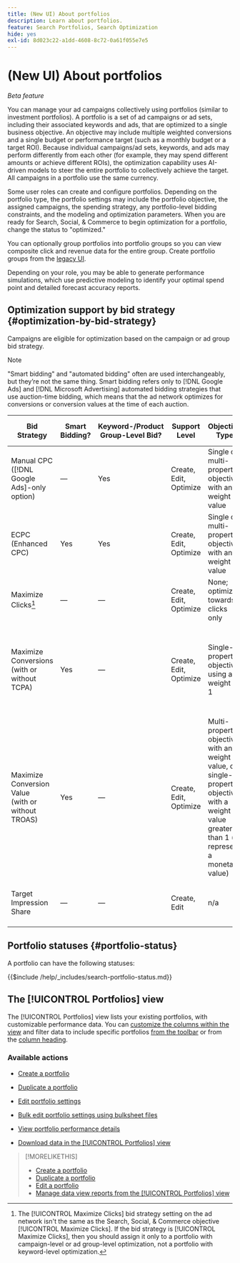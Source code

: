 ```yaml
---
title: (New UI) About portfolios
description: Learn about portfolios.
feature: Search Portfolios, Search Optimization
hide: yes
exl-id: 8d023c22-a1dd-4608-8c72-0a61f055e7e5
---
```

# (New UI) About portfolios

*Beta feature*

You can manage your ad campaigns collectively using portfolios (similar to investment portfolios). A portfolio is a set of ad campaigns or ad sets, including their associated keywords and ads, that are optimized to a single business objective. An objective may include multiple weighted conversions and a single budget or performance target (such as a monthly budget or a target ROI). Because individual campaigns/ad sets, keywords, and ads may perform differently from each other (for example, they may spend different amounts or achieve different ROIs), the optimization capability uses AI-driven models to steer the entire portfolio to collectively achieve the target. All campaigns in a portfolio use the same currency.

Some user roles can create and configure portfolios. Depending on the portfolio type, the portfolio settings may include the portfolio objective, the assigned campaigns, the spending strategy, any portfolio-level bidding constraints, and the modeling and optimization parameters. When you are ready for Search, Social, & Commerce to begin optimization for a portfolio, change the status to "optimized."

You can optionally group portfolios into portfolio groups so you can view composite click and revenue data for the entire group. Create portfolio groups from the [legacy UI](/help/search-social-commerce/getting-started/ui-switch.md).

Depending on your role, you may be able to generate performance simulations, which use predictive modeling to identify your optimal spend point and detailed forecast accuracy reports.<!-- Mention this now? In addition, all users can use the Spend Recommendation Tool to identify the optimal budget distribution across portfolios. -->

## Optimization support by bid strategy {#optimization-by-bid-strategy}

Campaigns are eligible for optimization based on the campaign or ad group bid strategy.

>[!NOTE]
>
>"Smart bidding" and "automated bidding" often are used interchangeably, but they’re not the same thing. Smart bidding refers only to [!DNL Google Ads] and [!DNL Microsoft Advertising] automated bidding strategies that use auction-time bidding, which means that the ad network optimizes for conversions or conversion values at the time of each auction.

<!-- Add "Frequency of Bidding (or other actions, like adjusting campaign budget or bid adjustment values?) -->

| Bid Strategy | Smart Bidding? | Keyword-/Product Group-Level Bid? | Support Level | Objective Type | Bid Unit | What Does Adobe Set? | What Does the Ad Network Set? |
|---|---|---|---|---|---|---|---|
| Manual CPC ([!DNL Google Ads]-only option) | &mdash; | Yes | Create, Edit, Optimize | Single or multi-property objective with any weight value | Keyword + Match Type + Campaign | Keyword bid, campaign budget, bid adjustment values | n/a |
| ECPC (Enhanced CPC) | Yes | Yes | Create, Edit, Optimize | Single or multi-property objective with any weight value | Keyword + Match Type + Campaign | Keyword bid, campaign budget | Adjusts bids in real time |
| Maximize Clicks[^1] | &mdash; | &mdash; | Create, Edit, Optimize | None; optimizes towards clicks only | Campaign | Campaign budget | Adjusts bid in real time to maximize clicks within the budget |
| Maximize Conversions<br>(with or without TCPA) | Yes | &mdash; | Create, Edit, Optimize | Single-property objective using a weight of 1 | Campaign or ad group ([!DNL Google Ads])<br>Campaign only ([!DNL Microsoft Advertising]) | Campaign budget, Target CPA when set<br>TCPA can be a standalone bid strategy in [!DNL Microsoft Advertising]) | Adjusts bid in real time to maximize orders/leads within the budget, meeting a CPA goal when the target is set |
| Maximize Conversion Value<br>(with or without TROAS) | Yes | &mdash; | Create, Edit, Optimize | Multi-property objective with any weight value, or single-property objective with a weight value greater than 1 (to represent a monetary value) | Campaign or ad group ([!DNL Google Ads])<br>Campaign only ([!DNL Microsoft Advertising]) | Campaign budget, Target ROAS when set<br>TROAS can be a standalone bid strategy in [!DNL Microsoft Advertising]) | Adjusts bids in real time to maximize revenue/profit within the budget, meeting an ROAS goal when the target is set |
| Target Impression Share | &mdash; | &mdash; | Create, Edit | n/a | n/a | n/a - can't be assigned to a portfolio | Adjusts bids in real time to meet an impression share goal |

[^1]: The [!UICONTROL Maximize Clicks] bid strategy setting on the ad network isn't the same as the Search, Social, & Commerce objective [!UICONTROL Maximize Clicks]. If the bid strategy is [!UICONTROL Maximize Clicks], then you should assign it only to a portfolio with campaign-level or ad group-level optimization, not a portfolio with keyword-level optimization.

## Portfolio statuses {#portfolio-status}

A portfolio can have the following statuses:

<!-- **Link to include file for "Portfolio status"** -->

{{$include /help/_includes/search-portfolio-status.md}}

## The [!UICONTROL Portfolios] view

The [!UICONTROL Portfolios] view lists your existing portfolios, with customizable performance data. You can [customize the columns within the view](/help/search-social-commerce/common-tasks/data-views/custom-default-views-manage.md) and filter data to include specific portfolios [from the toolbar](/help/search-social-commerce/common-tasks/data-views/ad-hoc-settings/column-filter-apply-from-toolbar.md) or from the [column heading](/help/search-social-commerce/common-tasks/data-views/ad-hoc-settings/column-filter-apply-from-column-heading.md).

<!-- No options yet to edit anything within the grid, view bid changes, add a portfolio to a portfolio group, edit the Target column, or import/export DOW targets. -->

### Available actions

<!-- Update with any new options -->

<!-- within row:
* [Rename a portfolio](portfolio-rename.md)

* [View the constraints for a portfolio](portfolio-view-constraint.md)

* [View the change history for a portfolio](portfolio-view-change-history.md)
-->

* [Create a portfolio](portfolio-create.md)

* [Duplicate a portfolio](portfolio-duplicate.md)

* [Edit portfolio settings](portfolio-edit.md)

* [Bulk edit portfolio settings using bulksheet files](portfolio-bulksheets.md)

* [View portfolio performance details](portfolio-details.md)

* [Download data in the [!UICONTROL Portfolios] view](portfolio-view-report.md) 

>[!MORELIKETHIS]
>
>* [Create a portfolio](portfolio-create.md)
>* [Duplicate a portfolio](portfolio-duplicate.md)
>* [Edit a portfolio](portfolio-edit.md)
>* [Manage data view reports from the [!UICONTROL Portfolios] view](portfolio-view-report.md)
